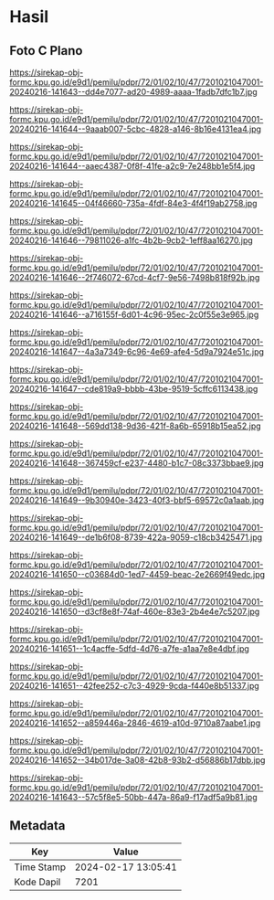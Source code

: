 # Hasil

## Foto C Plano

https://sirekap-obj-formc.kpu.go.id/e9d1/pemilu/pdpr/72/01/02/10/47/7201021047001-20240216-141643--dd4e7077-ad20-4989-aaaa-1fadb7dfc1b7.jpg

https://sirekap-obj-formc.kpu.go.id/e9d1/pemilu/pdpr/72/01/02/10/47/7201021047001-20240216-141644--9aaab007-5cbc-4828-a146-8b16e4131ea4.jpg

https://sirekap-obj-formc.kpu.go.id/e9d1/pemilu/pdpr/72/01/02/10/47/7201021047001-20240216-141644--aaec4387-0f8f-41fe-a2c9-7e248bb1e5f4.jpg

https://sirekap-obj-formc.kpu.go.id/e9d1/pemilu/pdpr/72/01/02/10/47/7201021047001-20240216-141645--04f46660-735a-4fdf-84e3-4f4f19ab2758.jpg

https://sirekap-obj-formc.kpu.go.id/e9d1/pemilu/pdpr/72/01/02/10/47/7201021047001-20240216-141646--79811026-a1fc-4b2b-9cb2-1eff8aa16270.jpg

https://sirekap-obj-formc.kpu.go.id/e9d1/pemilu/pdpr/72/01/02/10/47/7201021047001-20240216-141646--2f746072-67cd-4cf7-9e56-7498b818f92b.jpg

https://sirekap-obj-formc.kpu.go.id/e9d1/pemilu/pdpr/72/01/02/10/47/7201021047001-20240216-141646--a716155f-6d01-4c96-95ec-2c0f55e3e965.jpg

https://sirekap-obj-formc.kpu.go.id/e9d1/pemilu/pdpr/72/01/02/10/47/7201021047001-20240216-141647--4a3a7349-6c96-4e69-afe4-5d9a7924e51c.jpg

https://sirekap-obj-formc.kpu.go.id/e9d1/pemilu/pdpr/72/01/02/10/47/7201021047001-20240216-141647--cde819a9-bbbb-43be-9519-5cffc6113438.jpg

https://sirekap-obj-formc.kpu.go.id/e9d1/pemilu/pdpr/72/01/02/10/47/7201021047001-20240216-141648--569dd138-9d36-421f-8a6b-65918b15ea52.jpg

https://sirekap-obj-formc.kpu.go.id/e9d1/pemilu/pdpr/72/01/02/10/47/7201021047001-20240216-141648--367459cf-e237-4480-b1c7-08c3373bbae9.jpg

https://sirekap-obj-formc.kpu.go.id/e9d1/pemilu/pdpr/72/01/02/10/47/7201021047001-20240216-141649--9b30940e-3423-40f3-bbf5-69572c0a1aab.jpg

https://sirekap-obj-formc.kpu.go.id/e9d1/pemilu/pdpr/72/01/02/10/47/7201021047001-20240216-141649--de1b6f08-8739-422a-9059-c18cb3425471.jpg

https://sirekap-obj-formc.kpu.go.id/e9d1/pemilu/pdpr/72/01/02/10/47/7201021047001-20240216-141650--c03684d0-1ed7-4459-beac-2e2669f49edc.jpg

https://sirekap-obj-formc.kpu.go.id/e9d1/pemilu/pdpr/72/01/02/10/47/7201021047001-20240216-141650--d3cf8e8f-74af-460e-83e3-2b4e4e7c5207.jpg

https://sirekap-obj-formc.kpu.go.id/e9d1/pemilu/pdpr/72/01/02/10/47/7201021047001-20240216-141651--1c4acffe-5dfd-4d76-a7fe-a1aa7e8e4dbf.jpg

https://sirekap-obj-formc.kpu.go.id/e9d1/pemilu/pdpr/72/01/02/10/47/7201021047001-20240216-141651--42fee252-c7c3-4929-9cda-f440e8b51337.jpg

https://sirekap-obj-formc.kpu.go.id/e9d1/pemilu/pdpr/72/01/02/10/47/7201021047001-20240216-141652--a859446a-2846-4619-a10d-9710a87aabe1.jpg

https://sirekap-obj-formc.kpu.go.id/e9d1/pemilu/pdpr/72/01/02/10/47/7201021047001-20240216-141652--34b017de-3a08-42b8-93b2-d56886b17dbb.jpg

https://sirekap-obj-formc.kpu.go.id/e9d1/pemilu/pdpr/72/01/02/10/47/7201021047001-20240216-141643--57c5f8e5-50bb-447a-86a9-f17adf5a9b81.jpg


## Metadata

| Key        | Value               |
| ---------- | ------------------- |
| Time Stamp | 2024-02-17 13:05:41 |
| Kode Dapil | 7201                |



